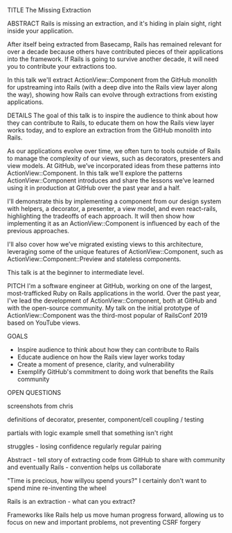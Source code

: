 TITLE
The Missing Extraction

ABSTRACT
Rails is missing an extraction, and it's hiding in plain sight, right inside your application. 

After itself being extracted from Basecamp, Rails has remained relevant for over a decade because others have contributed pieces of their applications into the framework. If Rails is going to survive another decade, it will need you to contribute your extractions too. 

In this talk we'll extract ActionView::Component from the GitHub monolith for upstreaming into Rails (with a deep dive into the Rails view layer along the way), showing how Rails can evolve through extractions from existing applications.

DETAILS
The goal of this talk is to inspire the audience to think about how they can contribute to Rails, to educate them on how the Rails view layer works today, and to explore an extraction from the GitHub monolith into Rails.

As our applications evolve over time, we often turn to tools outside of Rails to manage the complexity of our views, such as decorators, presenters and view models. At GitHub, we’ve incorporated ideas from these patterns into ActionView::Component. In this talk we’ll explore the patterns ActionView::Component introduces and share the lessons we’ve learned using it in production at GitHub over the past year and a half.

I'll demonstrate this by implementing a component from our design system with helpers, a decorator, a presenter, a view model, and even react-rails, highlighting the tradeoffs of each approach. It will then show how implementing it as an ActionView::Component is influenced by each of the previous approaches.

I'll also cover how we’ve migrated existing views to this architecture, leveraging some of the unique features of ActionView::Component, such as ActionView::Component::Preview and stateless components.

This talk is at the beginner to intermediate level. 

PITCH
I'm a software engineer at GitHub, working on one of the largest, most-trafficked Ruby on Rails applications in the world. Over the past year, I've lead the development of ActionView::Component, both at GitHub and with the open-source community. My talk on the initial prototype of ActionView::Component was the third-most popular of RailsConf 2019 based on YouTube views.

GOALS
- Inspire audience to think about how they can contribute to Rails
- Educate audience on how the Rails view layer works today
- Create a moment of presence, clarity, and vulnerability
- Exemplify GitHub's commitment to doing work that benefits the Rails community

OPEN QUESTIONS

screenshots from chris

definitions of decorator, presenter, component/cell
coupling / testing

partials with logic example 
smell that something isn't right

struggles - losing confidence regularly
    regular pairing

Abstract - tell story of extracting code from GitHub to share with community and eventually Rails - convention helps us collaborate

"Time is precious, how willyou spend yours?" I certainly don't want to spend mine re-inventing the wheel

Rails is an extraction - what can you extract?

Frameworks like Rails help us move human progress forward, allowing us to focus on new and important problems, not preventing CSRF forgery